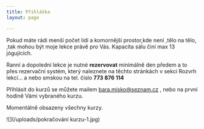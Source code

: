 ```yaml
---
title: Přihláška
layout: page

---
```

Pokud máte rádi menší počet lidí a komornější prostor,kde není ,tělo na tělo, ,tak mohou být moje lekce právě pro Vás. Kapacita sálu činí max 13 jógujících.

Ranní a dopolední lekce je nutné **rezervovat** minimálně den předem a to přes rezervační systém, který naleznete na těchto stránkách v sekci Rozvrh lekcí... a nebo smskou na tel. číslo **773 876 114**

Přihlásit do kurzů se můžete mailem bara.misko@seznam.cz , nebo na první hodině Vámi vybraného kurzu.

Momentálně obsazeny všechny kurzy.

![](/uploads/pokračování kurzu-1.jpg)